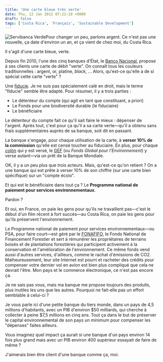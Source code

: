 ```yaml
---
title: 'Une carte bleue très verte'
date: Thu, 12 Jan 2012 07:22:10 +0000
draft: false
tags: ['Costa Rica', 'Français', 'Sustainable Development']
---
```


![](http://madd0.files.wordpress.com/2012/01/servibanca.jpeg?w=300&h=189 "Servibanca Verde")Pour changer un peu, parlons argent. Ce n'est pas une nouvelle, ça date d'environ un an, et ça vient de chez moi, du Costa Rica.

Il s'agit d'une carte bleue, verte.

Depuis fin 2010, l'une des cinq banques d'État, le [Banco Nacional](http://www.bncr.fi.cr), propose à ses clients une carte de débit "verte". On connaît tous les couleurs traditionnelles : argent, or, platine, _black_, … Alors, qu'est-ce qu'elle a de si spécial cette carte "verte" ?

Une [fiducie](http://fr.wikipedia.org/wiki/Fiducie). Je ne suis pas spécialement calé en droit, mais le terme "fiducie" semble être adapté. Pour résumer, il y a trois parties :

*   Le détenteur du compte (qui agit en tant que constituant, a priori)
*   Le Fonds pour une biodiversité durable (le fiduciaire)
*   Le bénéficiaire

Le détenteur du compte fait ce qu'il sait faire le mieux : dépenser de l'argent. Après tout, c'est pour ça qu'il a sa carte verte—qu'il a obtenu sans frais supplémentaires auprès de sa banque, soit dit en passant.

La banque s'engage, pour chaque utilisation de la carte, à **verser 10% de la commission** qu'elle est censé toucher au fiduciaire. En plus, pour chaque _[colón](http://fr.wikipedia.org/wiki/Colon_costaricain)_ qui y est versé, le [GEF](http://www.globalenvironmentfund.com/) (ou _Fonds Global pour l'Environnement_) y verse autant—via un prêt de la Banque Mondiale.

OK, il y a un peu plus que trois acteurs. Mais, qu'est-ce qu'on retient ? On a une banque qui est prête à verser 10% de son chiffre (sur une carte bien spécifique) sur un "compte écolo".

Et qui est le bénéficiaire dans tout ça ? Le **Programme national de paiement pour services environnementaux**.

Pardon ?

Et oui, en France, on paie les gens pour qu'ils ne travaillent pas—c'est le début d'un film récent à fort succès—au Costa Rica, on paie les gens pour qu'ils préservent l'environnement.

Le Programme national de paiement pour services environnementaux—ou PSA, pour faire court—est géré par le [FONAFIFO](http://www.fonafifo.go.cr/), le Fonds National de Financement Forestier et sert à rémunérer les propriétaires de terrains boisés et de plantations forestières qui participent activement à la conservation et l'amélioration de l'environnement. Ce même fonds vend aussi d'autres services, d'ailleurs, comme le rachat d'émissions de CO2. Malheureusement, leur site Internet est pourri et racheter des crédits pour compenser votre dernier vol en avion est bien plus compliqué que cela ne devrait l'être. Mon pays et le commerce électronique, ce n'est pas encore ça.

Je ne sais pas vous, mais ma banque me propose toujours des produits, plus inutiles les uns que les autres. Pourquoi ne fait-elle pas un effort semblable à celui-ci ?

Je vous parle ici d'une petite banque du tiers monde, dans un pays de 4,5 millions d'habitants, avec un PIB d'environ $50 milliards, qui cherche à collecter à peine $7,5 millions en cinq ans. Tout ça dans le but de préserver le capital environnemental de son pays un minimum pour compenser les "dépenses" faites ailleurs.

Vous imaginez quel impact ça aurait si une banque d'un pays environ 14 fois plus grand mais avec un PIB environ 400 supérieur essayait de faire de même ?

J'aimerais bien être client d'une banque comme ça, moi.